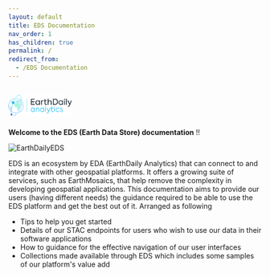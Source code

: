 ```yaml
---
layout: default
title: EDS Documentation
nav_order: 1
has_children: true
permalink: /
redirect_from:
  - /EDS Documentation
---
```

<!-- Redirect is used to set the page you want to have homepage -->


## <img width="25%" alt="Azure Machine Learning.jpg" src="https://raw.githubusercontent.com/earthdaily/Images/main/Corporate/EarthDaily.png" style="border-radius: 15%">

**Welcome to the EDS (Earth Data Store) documentation** !!

![EarthDailyEDS](../assets/EarthDailyEDS.png)

<!--
# EDS Documentation
## Getting Started
* ### [Welcome Email](./GettingStarted/WelcomeEmail.md)
* ### [Authentication](./GettingStarted/APIAuthentication.md)
* ### [Quick Start](./GettingStarted/QuickStart.md)

## Console
* ### [Account Information](./Console/AccountInformationUI.md)
* ### [EarthPlatform](./Console/CatalogUI.md)
* ### [EarthMosaic](./Console/MosaicUI.md)

## API
  * ### [Spatial Temporal Asset Catalog](./API/APIDesign/SpatialTemporalAssetCatalogs.md)
    * #### [EDA STAC Extensions](./API/Extensions/EDASTACextension.md)
  * ### [API Usage](./API/APIUsage/Endpoints.md)
    * #### [Command Line](./API/APIUsage/CommandLine.md)
    * #### [Postman](./API/APIUsage/Postman.md)
    * #### [Python](./API/APIUsage/Python.md)
  * ### [API Usage Design and Limits](./API/APIDesign/APIDetailsandLimits.md)


## Collections
* ### [Available Collections](Collections/AvailableCollections.md)
* ### [EDA Mosaics](Collections/EDAMosaics.md)
* ### [EDA Cloud Masks](Collections/EDACloudMasks.md)
-->
<!--
 ## Capability Examples 
* ### [Notebooks](EDS%20Compatibility%20Examples/Notebook%20Examples.md)
* ### [Plugins](EDS%20Compatibility%20Examples/Integrations%20and%20Plugins.md)
## [Help & FAQ](HelpandFAQ.md) 
-->

 
EDS is an ecosystem by EDA (EarthDaily Analytics) that can connect to and integrate with other geospatial platforms. It offers a growing suite of services, such as EarthMosaics, that help remove the complexity in developing geospatial applications.
This documentation aims to provide our users (having different needs) the guidance required to be able to use the EDS platform and get the best out of it.
Arranged as following
* Tips to help you get started
* Details of our STAC endpoints for users who wish to use our data in their software applications
* How to guidance for the effective navigation of our user interfaces
* Collections made available through EDS which includes some samples of our platform's value add







